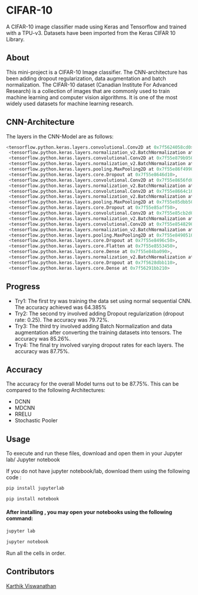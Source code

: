# CIFAR-10
A CIFAR-10 image classifier made using Keras and Tensorflow and trained with a TPU-v3. Datasets have been imported from the Keras CIFAR 10 Library.

## About
This mini-project is a CIFAR-10 Image classifier. The CNN-architecture has been adding dropout regularization, data augmentation and batch normalization. The CIFAR-10 dataset (Canadian Institute For Advanced Research) is a collection of images that are commonly used to train machine learning and computer vision algorithms. It is one of the most widely used datasets for machine learning research.

## CNN-Architecture 
The layers in the CNN-Model are as follows:

```python
<tensorflow.python.keras.layers.convolutional.Conv2D at 0x7f5624058cd0>,
 <tensorflow.python.keras.layers.normalization_v2.BatchNormalization at 0x7f55e879b410>,
 <tensorflow.python.keras.layers.convolutional.Conv2D at 0x7f55e879b950>,
 <tensorflow.python.keras.layers.normalization_v2.BatchNormalization at 0x7f55e86d7e90>,
 <tensorflow.python.keras.layers.pooling.MaxPooling2D at 0x7f55e86f4990>,
 <tensorflow.python.keras.layers.core.Dropout at 0x7f55e8646d10>,
 <tensorflow.python.keras.layers.convolutional.Conv2D at 0x7f55e8656fd0>,
 <tensorflow.python.keras.layers.normalization_v2.BatchNormalization at 0x7f55e8665a10>,
 <tensorflow.python.keras.layers.convolutional.Conv2D at 0x7f55e8664c10>,
 <tensorflow.python.keras.layers.normalization_v2.BatchNormalization at 0x7f55e865d850>,
 <tensorflow.python.keras.layers.pooling.MaxPooling2D at 0x7f55e85dbb50>,
 <tensorflow.python.keras.layers.core.Dropout at 0x7f55e85aff50>,
 <tensorflow.python.keras.layers.convolutional.Conv2D at 0x7f55e85cb2d0>,
 <tensorflow.python.keras.layers.normalization_v2.BatchNormalization at 0x7f55e85cb450>,
 <tensorflow.python.keras.layers.convolutional.Conv2D at 0x7f55e8548290>,
 <tensorflow.python.keras.layers.normalization_v2.BatchNormalization at 0x7f55e85329d0>,
 <tensorflow.python.keras.layers.pooling.MaxPooling2D at 0x7f55e8490510>,
 <tensorflow.python.keras.layers.core.Dropout at 0x7f55e8496c50>,
 <tensorflow.python.keras.layers.core.Flatten at 0x7f55e8553450>,
 <tensorflow.python.keras.layers.core.Dense at 0x7f55e84ba090>,
 <tensorflow.python.keras.layers.normalization_v2.BatchNormalization at 0x7f55e8545dd0>,
 <tensorflow.python.keras.layers.core.Dropout at 0x7f5628dbb110>,
 <tensorflow.python.keras.layers.core.Dense at 0x7f56291bb210>
 ```
 
 ## Progress
 
 - Try1: The first try was training the data set using normal sequential CNN. The accuracy achieved was 64.385%
 - Try2: The second try involved adding Dropout regularization (dropout rate: 0.25). The accuracy was 79.72%.
 - Try3: The third try involved adding Batch Normalization and data augmentation after converting the training datasets into tensors. The accuracy was 85.26%.
 - Try4: The final try involved varying dropout rates for each layers. The accuracy was 87.75%.
 
 ## Accuracy
 
 The accuracy for the overall Model turns out to be 87.75%. This can be compared to the following Architectures:
 - DCNN
 - MDCNN
 - RRELU
 - Stochastic Pooler
 
 ## Usage
 
To execute and run these files, download and open them in your Jupyter lab/ Jupyter notebook

If you do not have jupyter notebook/lab, download them using the following code :
```bash
pip install jupyterlab
```
```bash
pip install notebook
```

 #### After installing , you may open your notebooks using the following command:

```bash
jupyter lab
```
```bash
jupyter notebook
```

Run all the cells in order.

## Contributors
<a href="https://github.com/nickinack">Karthik Viswanathan</a>
 
